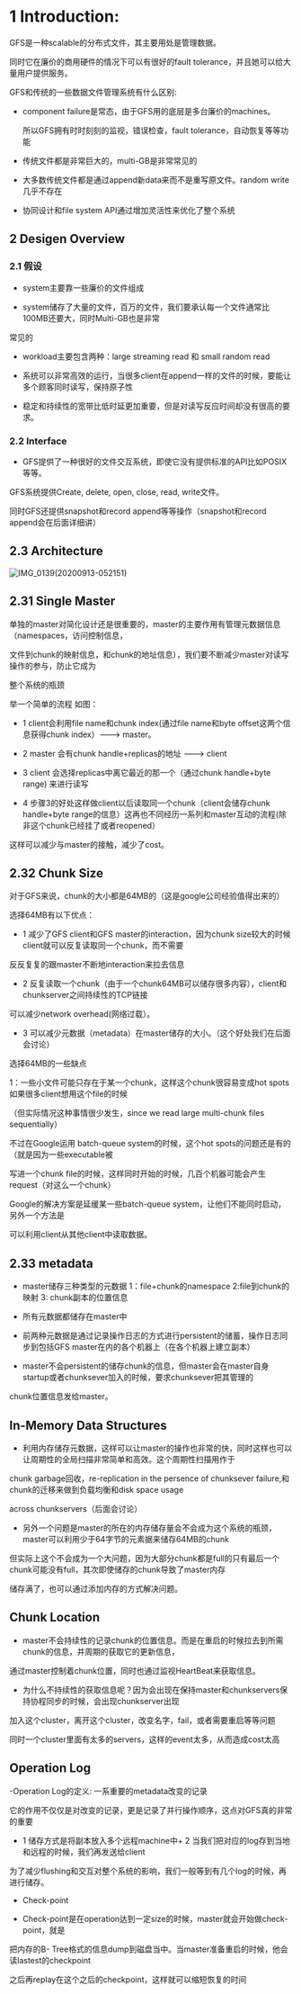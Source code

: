 # 1 Introduction:

GFS是一种scalable的分布式文件，其主要用处是管理数据。

同时它在廉价的商用硬件的情况下可以有很好的fault tolerance，并且她可以给大量用户提供服务。

GFS和传统的一些数据文件管理系统有什么区别:

- component failure是常态，由于GFS用的底层是多台廉价的machines。

   所以GFS拥有时时刻刻的监视，错误检查，fault tolerance，自动恢复等等功能

- 传统文件都是非常巨大的，multi-GB是非常常见的

- 大多数传统文件都是通过append新data来而不是重写原文件。random write几乎不存在

- 协同设计和file system API通过增加灵活性来优化了整个系统

## 2 Desigen Overview

### 2.1 假设

- system主要靠一些廉价的文件组成

- system储存了大量的文件，百万的文件，我们要承认每一个文件通常比100MB还要大，同时Multi-GB也是非常

常见的

- workload主要包含两种：large streaming read 和 small random read

- 系统可以非常高效的运行，当很多client在append一样的文件的时候，要能让多个顾客同时读写，保持原子性

- 稳定和持续性的宽带比低时延更加重要，但是对读写反应时间却没有很高的要求。

### 2.2 Interface
- GFS提供了一种很好的文件交互系统，即使它没有提供标准的API比如POSIX等等。

GFS系统提供Create, delete, open, close, read, write文件。

同时GFS还提供snapshot和record append等等操作（snapshot和record append会在后面详细讲）

## 2.3 Architecture
![IMG_0139(20200913-052151)](https://user-images.githubusercontent.com/52951960/93005206-7aea8e80-f581-11ea-9fd0-66b6c83f739f.PNG)

## 2.31 Single Master
单独的master对简化设计还是很重要的，master的主要作用有管理元数据信息（namespaces，访问控制信息，

文件到chunk的映射信息，和chunk的地址信息），我们要不断减少master对读写操作的参与，防止它成为

整个系统的瓶颈

举一个简单的流程
如图：

- 1  client会利用file name和chunk index(通过file name和byte offset这两个信息获得chunk index）---> master。

- 2  master 会有chunk handle+replicas的地址 ---> client

- 3  client 会选择replicas中离它最近的那一个（通过chunk handle+byte range) 来进行读写

- 4  步骤3的好处这样做client以后读取同一个chunk（client会储存chunk handle+byte range的信息）这再也不同经历一系列和master互动的流程(除非这个chunk已经挂了或者reopened）

这样可以减少与master的接触，减少了cost。

## 2.32 Chunk Size

对于GFS来说，chunk的大小都是64MB的（这是google公司经验值得出来的）

选择64MB有以下优点：

- 1 减少了GFS client和GFS master的interaction，因为chunk size较大的时候client就可以反复读取同一个chunk，而不需要

反反复复的跟master不断地interaction来拉去信息

- 2 反复读取一个chunk（由于一个chunk64MB可以储存很多内容），client和chunkserver之间持续性的TCP链接

可以减少network overhead(网络过载）。

- 3 可以减少元数据（metadata）在master储存的大小。（这个好处我们在后面会讨论）

选择64MB的一些缺点

1：一些小文件可能只存在于某一个chunk，这样这个chunk很容易变成hot spots如果很多client想用这个file的时候

（但实际情况这种事情很少发生，since we read large multi-chunk files sequentially）

不过在Google运用 batch-queue system的时候，这个hot spots的问题还是有的（就是因为一些executable被

写进一个chunk file的时候，这样同时开始的时候，几百个机器可能会产生request（对这么一个chunk）

Google的解决方案是延缓某一些batch-queue system，让他们不能同时启动，另外一个方法是

可以利用client从其他client中读取数据。

## 2.33 metadata

- master储存三种类型的元数据 1：file+chunk的namespace 2:file到chunk的映射 3: chunk副本的位置信息

- 所有元数据都储存在master中

- 前两种元数据是通过记录操作日志的方式进行persistent的储蓄，操作日志同步到包括GFS master在内的各个机器上（在各个机器上建立副本）

- master不会persistent的储存chunk的信息，但master会在master自身startup或者chunksever加入的时候，要求chunksever把其管理的

chunk位置信息发给master。

## In-Memory Data Structures

- 利用内存储存元数据，这样可以让master的操作也非常的快，同时这样也可以让周期性的全局扫描非常简单和高效。这个周期性扫描用作于

chunk garbage回收，re-replication in the persence of chunksever failure,和chunk的迁移来做到负载均衡和disk space usage

across chunkservers（后面会讨论）

- 另外一个问题是master的所在的内存储存量会不会成为这个系统的瓶颈，master可以利用少于64字节的元素据来储存64MB的chunk

但实际上这个不会成为一个大问题，因为大部分chunk都是full的只有最后一个chunk可能没有full，其次即使储存的chunk导致了master内存

储存满了，也可以通过添加内存的方式解决问题。

## Chunk Location

- master不会持续性的记录chunk的位置信息。而是在重启的时候拉去到所需chunk的信息，并周期的获取它的更新信息，

通过master控制着chunk位置，同时也通过监视HeartBeat来获取信息。

- 为什么不持续性的获取信息呢？因为会出现在保持master和chunkservers保持协程同步的时候，会出现chunkserver出现

加入这个cluster，离开这个cluster，改变名字，fail，或者需要重启等等问题

同时一个cluster里面有太多的servers，这样的event太多，从而造成cost太高

## Operation Log

-Operation Log的定义: 一系重要的metadata改变的记录

它的作用不仅仅是对改变的记录，更是记录了并行操作顺序，这点对GFS真的非常的重要

- 1 储存方式是将副本放入多个远程machine中+ 2 当我们把对应的log存到当地和远程的时候，我们再发送给client

为了减少flushing和交互对整个系统的影响，我们一般等到有几个log的时候，再进行储存。

- Check-point

- Check-point是在operation达到一定size的时候，master就会开始做check-point，就是

把内存的B- Tree格式的信息dump到磁盘当中。当master准备重启的时候，他会读lastest的checkpoint

之后再replay在这个之后的checkpoint，这样就可以缩短恢复的时间



